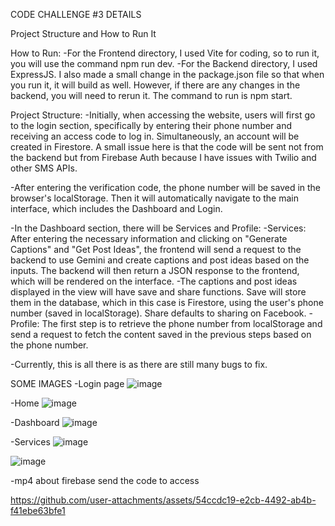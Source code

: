 CODE CHALLENGE #3 DETAILS

Project Structure and How to Run It

How to Run:
-For the Frontend directory, I used Vite for coding, so to run it, you will use the command npm run dev.
-For the Backend directory, I used ExpressJS. I also made a small change in the package.json file so that when you run it, it will build as well. However, if there are any changes in the backend, you will need to rerun it. The command to run is npm start.

Project Structure:
-Initially, when accessing the website, users will first go to the login section, specifically by entering their phone number and receiving an access code to log in. Simultaneously, an account will be created in Firestore. A small issue here is that the code will be sent not from the backend but from Firebase Auth because I have issues with Twilio and other SMS APIs.

-After entering the verification code, the phone number will be saved in the browser's localStorage. Then it will automatically navigate to the main interface, which includes the Dashboard and Login.

-In the Dashboard section, there will be Services and Profile:
-Services: After entering the necessary information and clicking on "Generate Captions" and "Get Post Ideas", the frontend will send a request to the backend to use Gemini and create captions and post ideas based on the inputs. The backend will then return a JSON response to the frontend, which will be rendered on the interface.
-The captions and post ideas displayed in the view will have save and share functions. Save will store them in the database, which in this case is Firestore, using the user's phone number (saved in localStorage). Share defaults to sharing on Facebook.
-Profile: The first step is to retrieve the phone number from localStorage and send a request to fetch the content saved in the previous steps based on the phone number.

-Currently, this is all there is as there are still many bugs to fix.

SOME IMAGES
-Login page
![image](https://github.com/user-attachments/assets/aa0d5860-1fef-49aa-8980-cfee9cb01a19)

-Home
![image](https://github.com/user-attachments/assets/a540be56-3f27-4caa-9889-cfe7e99c6055)

-Dashboard
![image](https://github.com/user-attachments/assets/697d77e5-11bd-49f5-91ac-b169675bc34f)

-Services
![image](https://github.com/user-attachments/assets/22b292fa-2119-42cf-91da-b9f9ce8eda71)

![image](https://github.com/user-attachments/assets/17a9a527-5e0a-430e-a01a-f580e4d61d07)

-mp4 about firebase send the code to access

https://github.com/user-attachments/assets/54ccdc19-e2cb-4492-ab4b-f41ebe63bfe1







